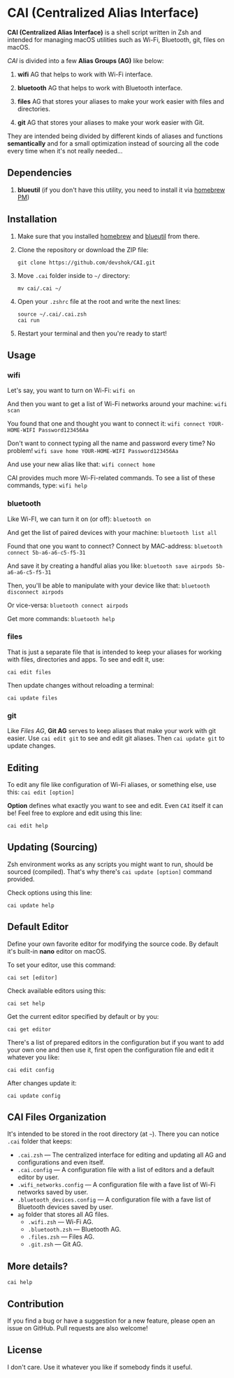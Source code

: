# CAI (Centralized Alias Interface)

**CAI (Centralized Alias Interface)** is a shell script written in Zsh and intended for managing macOS utilities such as Wi-Fi, Bluetooth, git, files on macOS.

*CAI* is divided into a few **Alias Groups (AG)** like below:

1. __wifi__
    AG that helps to work with Wi-Fi interface.

2. __bluetooth__
    AG that helps to work with Bluetooth interface.

3. __files__
    AG that stores your aliases to make your work easier with files and directories.

4. __git__
    AG that stores your aliases to make your work easier with Git.

They are intended being divided by different kinds of aliases and functions **semantically** and for a small optimization instead of sourcing all the code every time when it's not really needed...

## Dependencies

1. __blueutil__ (if you don't have this utility, you need to install it via [homebrew PM](https://formulae.brew.sh/formula/blueutil))

## Installation
1. Make sure that you installed [homebrew](https://brew.sh) and [blueutil](https://formulae.brew.sh/formula/blueutil) from there.

2. Clone the repository or download the ZIP file:
	```
    git clone https://github.com/devshok/CAI.git
    ```

3. Move `.cai` folder inside to `~/` directory:
	```
    mv cai/.cai ~/
    ```

4. Open your `.zshrc` file at the root and write the next lines:
	```
    source ~/.cai/.cai.zsh
    cai run
    ```

5. Restart your terminal and then you're ready to start!

## Usage

### wifi
Let's say, you want to turn on Wi-Fi:
	```
    wifi on
    ```
    
And then you want to get a list of Wi-Fi networks around your machine:
	```
    wifi scan
    ```
    
You found that one and thought you want to connect it:
	```
    wifi connect YOUR-HOME-WIFI Password123456Aa
    ```
    
Don't want to connect typing all the name and password every time? No problem!
	```
    wifi save home YOUR-HOME-WIFI Password123456Aa
    ```
    
And use your new alias like that:
	```
    wifi connect home
    ```
    
CAI provides much more Wi-Fi-related commands. To see a list of these commands, type:
	```
    wifi help
    ```
    
### bluetooth
Like Wi-FI, we can turn it on (or off):
	```
    bluetooth on
    ```
    
And get the list of paired devices with your machine:
	```
    bluetooth list all
    ```
    
Found that one you want to connect? Connect by MAC-address:
	```
    bluetooth connect 5b-a6-a6-c5-f5-31
    ```
    
And save it by creating a handful alias you like:
	```
    bluetooth save airpods 5b-a6-a6-c5-f5-31
    ```
    
Then, you'll be able to manipulate with your device like that:
	```
    bluetooth disconnect airpods
    ```
    
Or vice-versa:
	```
    bluetooth connect airpods
    ```
    
Get more commands:
	```
    bluetooth help
    ```
    
### files

That is just a separate file that is intended to keep your aliases for working with files, directories and apps. To see and edit it, use:
```
cai edit files
```

Then update changes without reloading a terminal:
```
cai update files
```
    
### git

Like *Files AG*, **Git AG** serves to keep aliases that make your work with git easier.
Use `cai edit git` to see and edit git aliases. Then `cai update git` to update changes.

## Editing
To edit any file like configuration of Wi-Fi aliases, or something else, use this:
`cai edit [option]`

**Option** defines what exactly you want to see and edit. Even `CAI` itself it can be! Feel free to explore and edit using this line:
```
cai edit help
```

## Updating (Sourcing)
Zsh environment works as any scripts you might want to run, should be sourced (compiled). That's why there's `cai update [option]` command provided.

Check options using this line:
```
cai update help
```

## Default Editor
Define your own favorite editor for modifying the source code.
By default it's built-in **nano** editor on macOS.

To set your editor, use this command:
```
cai set [editor]
```

Check available editors using this:
```
cai set help
```

Get the current editor specified by default or by you:
```
cai get editor
```

There's a list of prepared editors in the configuration but if you want to add your own one and then use it, first open the configuration file and edit it whatever you like:
```
cai edit config
```

After changes update it:
```
cai update config
```

## CAI Files Organization

It's intended to be stored in the root directory (at `~`). There you can notice `.cai` folder that keeps:
- `.cai.zsh` — The centralized interface for editing and updating all AG and configurations and even itself.
- `.cai.config` — A configuration file with a list of editors and a default editor by user.
- `.wifi_networks.config` — A configuration file with a fave list of Wi-Fi networks saved by user.
- `.bluetooth_devices.config` — A configuration file with a fave list of Bluetooth devices saved by user.
- `ag` folder that stores all AG files.
    - `.wifi.zsh` — Wi-Fi AG.
    - `.bluetooth.zsh` — Bluetooth AG.
    - `.files.zsh` — Files AG.
    - `.git.zsh` — Git AG.

## More details?
```
cai help
```

## Contribution
If you find a bug or have a suggestion for a new feature, please open an issue on GitHub.
Pull requests are also welcome!

## License

I don't care. Use it whatever you like if somebody finds it useful.